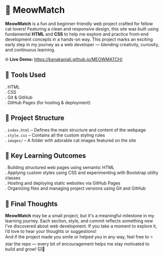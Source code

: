 # 🐾 MeowMatch

**MeowMatch** is a fun and beginner-friendly web project crafted for fellow cat lovers! Featuring a clean and responsive design, this site was built using fundamental **HTML** and **CSS** to help me explore and practice front-end development concepts in a hands-on way.
This project marks an exciting early step in my journey as a web developer — blending creativity, curiosity, and continuous learning.

🌐 **Live Demo:** https://kanakanjali.github.io/MEOWMATCH/

## 🧰 Tools Used
. HTML  
. CSS  
. Git & GitHub  
. GitHub Pages (for hosting & deployment)  

## 📂 Project Structure
. `index.html` – Defines the main structure and content of the webpage  
. `style.css` – Contains all the custom styling rules  
. `images/` – A folder with adorable cat images featured on the site  

## 🚀 Key Learning Outcomes
. Building structured web pages using semantic HTML  
. Applying custom styles using CSS and experimenting with Bootstrap utility classes  
. Hosting and deploying static websites via GitHub Pages  
. Organizing files and managing project versions using Git and GitHub  

## 🌟 Final Thoughts
**MeowMatch** may be a small project, but it's a meaningful milestone in my learning journey. Each section, style, and commit reflects something new I’ve discovered about web development.
If you take a moment to explore it, I’d love to hear your thoughts or suggestions!  
And if the project made you smile or helped you in any way, feel free to ⭐ star the repo — every bit of encouragement helps me stay motivated to build and grow! 🐱💬
